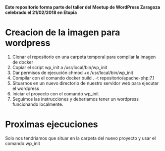 **Este repositorio forma parte del taller del Meetup de WordPress Zaragoza celebrado el 21/02/2018 en Etopia**

# Creacion de la imagen para wordpress

1. Clonar el repositorio en una carpeta temporal para compilar la imagen de docker
2. Copiar el script wp_init a /usr/local/bin/wp_init
3. Dar permisos de ejecución chmod +x /usr/local/bin/wp_init
4. Compilar con el comando docker build . -t repositorio/apache-php:7.1
5. Situarnos en un nuevo directorio de nuestro servidor web para ejecutar el wordpress
6. Iniciar el proyecto con el comando wp_init
7. Seguimos las instrucciones y deberiamos tener un wordpress funcionando localmente.

# Proximas ejecuciones

Solo nos tendriamos que situar en la carpeta del nuevo proyecto y usar el comando wp_init